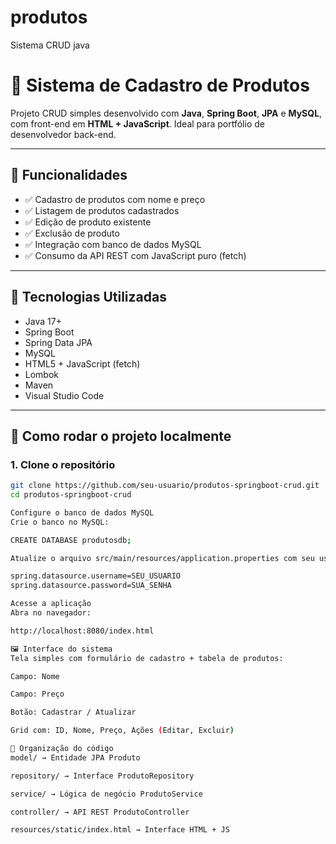 # produtos
Sistema CRUD java 

# 🛒 Sistema de Cadastro de Produtos

Projeto CRUD simples desenvolvido com **Java**, **Spring Boot**, **JPA** e **MySQL**, com front-end em **HTML + JavaScript**. Ideal para portfólio de desenvolvedor back-end.

---

## 🚀 Funcionalidades

- ✅ Cadastro de produtos com nome e preço
- ✅ Listagem de produtos cadastrados
- ✅ Edição de produto existente
- ✅ Exclusão de produto
- ✅ Integração com banco de dados MySQL
- ✅ Consumo da API REST com JavaScript puro (fetch)

---

## 🧰 Tecnologias Utilizadas

- Java 17+
- Spring Boot
- Spring Data JPA
- MySQL
- HTML5 + JavaScript (fetch)
- Lombok
- Maven
- Visual Studio Code

---

## 🔧 Como rodar o projeto localmente

### 1. Clone o repositório

```bash
git clone https://github.com/seu-usuario/produtos-springboot-crud.git
cd produtos-springboot-crud

Configure o banco de dados MySQL
Crie o banco no MySQL:

CREATE DATABASE produtosdb;

Atualize o arquivo src/main/resources/application.properties com seu usuário e senha:

spring.datasource.username=SEU_USUARIO
spring.datasource.password=SUA_SENHA

Acesse a aplicação
Abra no navegador:

http://localhost:8080/index.html

🖼️ Interface do sistema
Tela simples com formulário de cadastro + tabela de produtos:

Campo: Nome

Campo: Preço

Botão: Cadastrar / Atualizar

Grid com: ID, Nome, Preço, Ações (Editar, Excluir)

📁 Organização do código
model/ → Entidade JPA Produto

repository/ → Interface ProdutoRepository

service/ → Lógica de negócio ProdutoService

controller/ → API REST ProdutoController

resources/static/index.html → Interface HTML + JS

